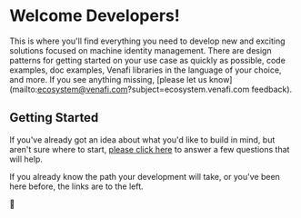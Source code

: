 # Welcome Developers!

This is where you'll find everything you need to develop new and exciting solutions focused on machine identity management.
There are design patterns for getting started on your use case as quickly as possible, code examples, doc examples, Venafi libraries in the language of your choice, and more.
If you see anything missing, [please let us know](mailto:ecosystem@venafi.com?subject=ecosystem.venafi.com feedback).

<!-- ## Our Audience

The Venafi Ecosystem represents the programmatic intersection of Venafi's products and customers.
We aim to ensure customers maximize the full potential of Venafi's products with minimal friction to their existing workflows.

Throughout this documentation the term "YOU", and its variants, represent experienced Software Developers.
These individuals or teams could be tasked with integrating a Certificate Authority, an API Gateway, a Service Mesh or any other component which could benefit from integration with Venafi's products. -->

## Getting Started

If you've already got an idea about what you'd like to build in mind, but aren't sure where to start, [please click here](https://venafi-dev-onboarding.paperform.co/) to answer a few questions that will help.

If you already know the path your development will take, or you've been here before, the links are to the left.

:rocket:
